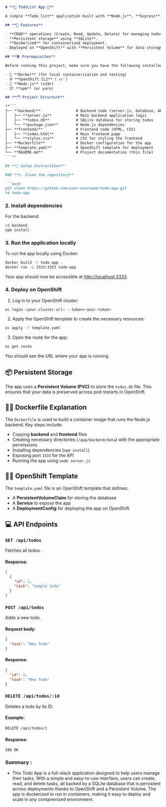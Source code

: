 

```markdown
# **🌟 TodoList App 🌟**

A simple **Todo list** application built with **Node.js**, **Express**, **SQLite**, and deployed on **OpenShift**. This project serves as a **full-stack application**, with a frontend for displaying tasks and a backend for managing tasks through a REST API.

## **🚀 Features**

- **CRUD** operations (Create, Read, Update, Delete) for managing todos.
- **Persistent storage** using **SQLite**.
- **Dockerized** for containerized deployment.
- Deployed on **OpenShift** with **Persistent Volume** for data storage.

## **🛠️ Prerequisites**

Before running this project, make sure you have the following installed:

- 🐳 **Docker** (for local containerization and testing)
- 🌐 **OpenShift CLI** (`oc`)
- 🚀 **Node.js** (v18+)
- 📦 **npm** (or yarn)

## **🗂️ Project Structure**

**```
├── **backend/**                # Backend code (server.js, database, API)
│   ├── **server.js**           # Main backend application logic
│   ├── **todos.db**            # SQLite database for storing todos
│   └── **package.json**        # Node.js dependencies
├── **frontend/**               # Frontend code (HTML, CSS)
│   ├── **index.html**          # Main frontend page
│   └── **styles.css**          # CSS for styling the frontend
├── **Dockerfile**              # Docker configuration for the app
├── **template.yaml**           # OpenShift template for deployment
└── **README.md**               # Project documentation (this file)
```**

## **📝 Setup Instructions**

### **1. Clone the repository**

```bash
git clone https://github.com/your-username/todo-app.git
cd todo-app
```

### **2. Install dependencies**

For the backend:

```bash
cd backend
npm install
```

### **3. Run the application locally**

To run the app locally using Docker:

```bash
docker build -t todo-app .
docker run -p 3333:3333 todo-app
```

Your app should now be accessible at [http://localhost:3333](http://localhost:3333).

### **4. Deploy on OpenShift**

1. Log in to your OpenShift cluster:

```bash
oc login <your-cluster-url> --token=<your-token>
```

2. Apply the OpenShift template to create the necessary resources:

```bash
oc apply -f template.yaml
```

3. Open the route for the app:

```bash
oc get route
```

You should see the URL where your app is running.

## **📦 Persistent Storage**

The app uses a **Persistent Volume (PVC)** to store the `todos.db` file. This ensures that your data is preserved across pod restarts in OpenShift.

## **🧑‍💻 Dockerfile Explanation**

The `Dockerfile` is used to build a container image that runs the Node.js backend. Key steps include:

- Copying **backend** and **frontend** files
- Creating necessary directories (`/app/backend/data`) with the appropriate permissions
- Installing dependencies (`npm install`)
- Exposing port `3333` for the API
- Running the app using `node server.js`

## **🧑‍💻 OpenShift Template**

The `template.yaml` file is an OpenShift template that defines:

- A **PersistentVolumeClaim** for storing the database
- A **Service** to expose the app
- A **DeploymentConfig** for deploying the app on OpenShift

## **💻 API Endpoints**

### **`GET /api/todos`**

Fetches all todos.

#### **Response:**
```json
[
  {
    "id": 1,
    "task": "Sample todo"
  }
]
```

### **`POST /api/todos`**

Adds a new todo.

#### **Request body:**
```json
{
  "task": "New Todo"
}
```

#### **Response:**
```json
{
  "id": 2,
  "task": "New Todo"
}
```

### **`DELETE /api/todos/:id`**

Deletes a todo by its ID.

#### **Example:**
```bash
DELETE /api/todos/1
```

#### **Response:**
`200 OK`


### Summary :
- This Todo App is a full-stack application designed to help users manage their tasks. With a simple and easy-to-use interface, users can create, read, and delete tasks, all backed by a SQLite database that is persistent across deployments thanks to OpenShift and a Persistent Volume. The app is dockerized to run in containers, making it easy to deploy and scale in any containerized environment.
